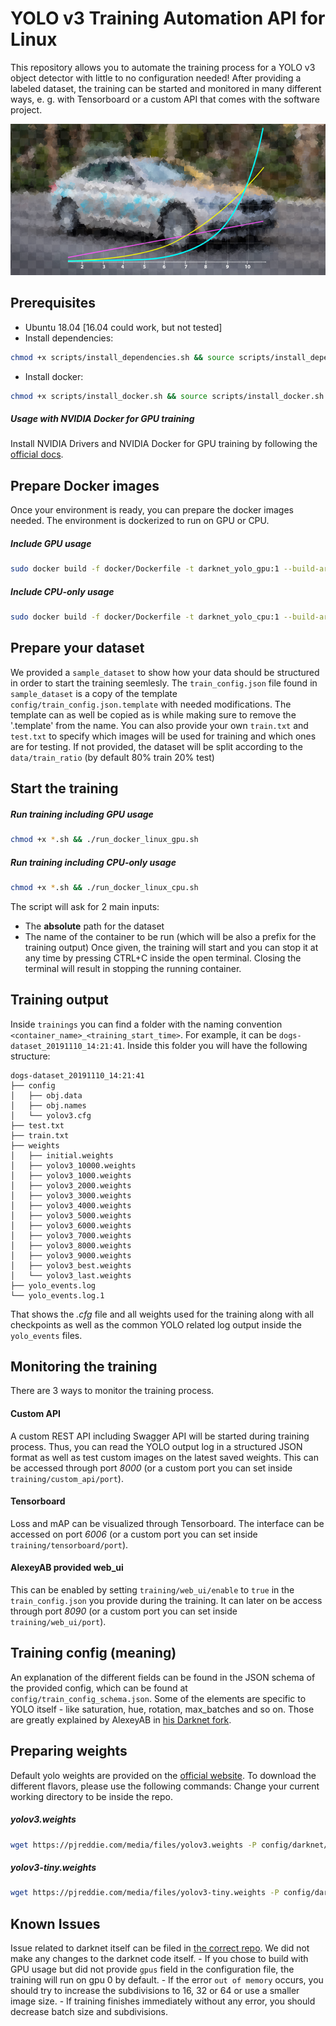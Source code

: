 # YOLO v3 Training Automation API for Linux
This repository allows you to automate the training process for a YOLO v3 object detector with little to no configuration needed!  After providing a labeled dataset, the training can be started and monitored in many different ways, e. g. with Tensorboard or a custom API that comes with the software project.

![Logo](logo.png)

## Prerequisites
- Ubuntu 18.04 [16.04 could work, but not tested]
- Install dependencies:
```bash
chmod +x scripts/install_dependencies.sh && source scripts/install_dependencies.sh
```
- Install docker:
```bash
chmod +x scripts/install_docker.sh && source scripts/install_docker.sh
```

##### Usage with NVIDIA Docker for GPU training
Install NVIDIA Drivers and NVIDIA Docker for GPU training by following the [official docs](https://github.com/nvidia/nvidia-docker/wiki/Installation-(version-2.0)).
## Prepare Docker images
Once your environment is ready, you can prepare the docker images needed.
The environment is dockerized to run on GPU or CPU.
##### Include GPU usage
```bash
sudo docker build -f docker/Dockerfile -t darknet_yolo_gpu:1 --build-arg GPU=1 --build-arg CUDNN=1 --build-arg CUDNN_HALF=0 --build-arg OPENCV=1 .
```
##### Include CPU-only usage
```bash
sudo docker build -f docker/Dockerfile -t darknet_yolo_cpu:1 --build-arg GPU=0 --build-arg CUDNN=0 --build-arg CUDNN_HALF=0 --build-arg OPENCV=1 .
```

## Prepare your dataset
We provided a `sample_dataset` to show how your data should be structured in order to start the training seemlesly.
The `train_config.json` file found in `sample_dataset` is a copy of the template `config/train_config.json.template` with needed modifications.  The template can as well be copied as is while making sure to remove the '.template' from the name.
You can also provide your own `train.txt` and `test.txt` to specify which images will be used for training and which ones are for testing.  If not provided, the dataset will be split according to the `data/train_ratio` (by default 80% train 20% test)

## Start the training
##### Run training including GPU usage
```bash
chmod +x *.sh && ./run_docker_linux_gpu.sh
```
##### Run training including CPU-only usage
```bash
chmod +x *.sh && ./run_docker_linux_cpu.sh
```

The script will ask for 2 main inputs:
- The **absolute** path for the dataset
- The name of the container to be run (which will be also a prefix for the training output)
Once given, the training will start and you can stop it at any time by pressing CTRL+C inside the open terminal.
Closing the terminal will result in stopping the running container.

## Training output
Inside `trainings` you can find a folder with the naming convention `<container_name>_<training_start_time>`.
For example, it can be `dogs-dataset_20191110_14:21:41`. Inside this folder you will have the following structure:
```
dogs-dataset_20191110_14:21:41
├── config
│   ├── obj.data
│   ├── obj.names
│   └── yolov3.cfg
├── test.txt
├── train.txt
├── weights
│   ├── initial.weights
│   ├── yolov3_10000.weights
│   ├── yolov3_1000.weights
│   ├── yolov3_2000.weights
│   ├── yolov3_3000.weights
│   ├── yolov3_4000.weights
│   ├── yolov3_5000.weights
│   ├── yolov3_6000.weights
│   ├── yolov3_7000.weights
│   ├── yolov3_8000.weights
│   ├── yolov3_9000.weights
│   ├── yolov3_best.weights
│   └── yolov3_last.weights
├── yolo_events.log
└── yolo_events.log.1
```
That shows the _.cfg_ file and all weights used for the training along with all checkpoints
as well as the common YOLO related log output inside the `yolo_events` files.

## Monitoring the training
There are 3 ways to monitor the training process.

#### Custom API
A custom REST API including Swagger API will be started during training process. Thus, you can read the YOLO output log in a structured JSON format as well as test custom images on the latest saved weights. This can be accessed through port _8000_ (or a custom port you can set inside `training/custom_api/port`).

#### Tensorboard
Loss and mAP can be visualized through Tensorboard.
The interface can be accessed on port _6006_ (or a custom port you can set inside `training/tensorboard/port`).

#### AlexeyAB provided web_ui
This can be enabled by setting `training/web_ui/enable` to `true` in the `train_config.json` you provide during the training.
It can later on be access through port _8090_ (or a custom port you can set inside `training/web_ui/port`).

## Training config (meaning)
An explanation of the different fields can be found in the JSON schema of the provided config, which can be found at `config/train_config_schema.json`.
Some of the elements are specific to YOLO itself - like saturation, hue, rotation, max_batches and so on.
Those are greatly explained by AlexeyAB in [his Darknet fork](https://github.com/AlexeyAB/darknet).

## Preparing weights
Default yolo weights are provided on the [official website](https://pjreddie.com/darknet/yolo/).
To download the different flavors, please use the following commands:
Change your current working directory to be inside the repo.
##### yolov3.weights
```bash
wget https://pjreddie.com/media/files/yolov3.weights -P config/darknet/yolo_default_weights
```
##### yolov3-tiny.weights
```bash
wget https://pjreddie.com/media/files/yolov3-tiny.weights -P config/darknet/yolo_default_weights
```

## Known Issues
Issue related to darknet itself can be filed in [the correct repo](https://github.com/AlexeyAB/darknet).  We did not make any changes to the darknet code itself.
    - If you chose to build with GPU usage but did not provide `gpus` field in the configuration file, the training will run on gpu 0 by default.
    - If the error `out of memory` occurs, you should try to increase the subdivisions to 16, 32 or 64 or use a smaller image size.
    - If training finishes immediately without any error, you should decrease batch size and subdivisions.